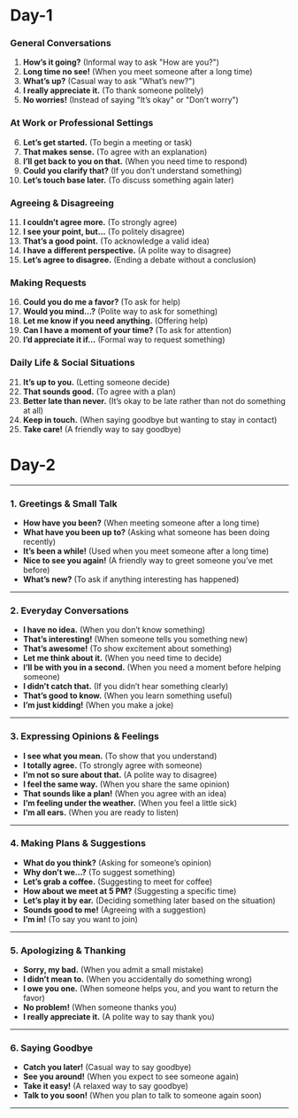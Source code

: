 # Day-1
### **General Conversations**  
1. **How’s it going?** (Informal way to ask "How are you?")  
2. **Long time no see!** (When you meet someone after a long time)  
3. **What’s up?** (Casual way to ask "What’s new?")  
4. **I really appreciate it.** (To thank someone politely)  
5. **No worries!** (Instead of saying "It’s okay" or "Don’t worry")  

### **At Work or Professional Settings**  
6. **Let’s get started.** (To begin a meeting or task)  
7. **That makes sense.** (To agree with an explanation)  
8. **I’ll get back to you on that.** (When you need time to respond)  
9. **Could you clarify that?** (If you don’t understand something)  
10. **Let’s touch base later.** (To discuss something again later)  

### **Agreeing & Disagreeing**  
11. **I couldn’t agree more.** (To strongly agree)  
12. **I see your point, but…** (To politely disagree)  
13. **That’s a good point.** (To acknowledge a valid idea)  
14. **I have a different perspective.** (A polite way to disagree)  
15. **Let’s agree to disagree.** (Ending a debate without a conclusion)  

### **Making Requests**  
16. **Could you do me a favor?** (To ask for help)  
17. **Would you mind…?** (Polite way to ask for something)  
18. **Let me know if you need anything.** (Offering help)  
19. **Can I have a moment of your time?** (To ask for attention)  
20. **I’d appreciate it if…** (Formal way to request something)  

### **Daily Life & Social Situations**  
21. **It’s up to you.** (Letting someone decide)  
22. **That sounds good.** (To agree with a plan)  
23. **Better late than never.** (It’s okay to be late rather than not do something at all)  
24. **Keep in touch.** (When saying goodbye but wanting to stay in contact)  
25. **Take care!** (A friendly way to say goodbye)  



# Day-2

---

### **1. Greetings & Small Talk**  
- **How have you been?** (When meeting someone after a long time)  
- **What have you been up to?** (Asking what someone has been doing recently)  
- **It’s been a while!** (Used when you meet someone after a long time)  
- **Nice to see you again!** (A friendly way to greet someone you’ve met before)  
- **What’s new?** (To ask if anything interesting has happened)  

---

### **2. Everyday Conversations**  
- **I have no idea.** (When you don’t know something)  
- **That’s interesting!** (When someone tells you something new)  
- **That’s awesome!** (To show excitement about something)  
- **Let me think about it.** (When you need time to decide)  
- **I’ll be with you in a second.** (When you need a moment before helping someone)  
- **I didn’t catch that.** (If you didn’t hear something clearly)  
- **That’s good to know.** (When you learn something useful)  
- **I’m just kidding!** (When you make a joke)  

---

### **3. Expressing Opinions & Feelings**  
- **I see what you mean.** (To show that you understand)  
- **I totally agree.** (To strongly agree with someone)  
- **I’m not so sure about that.** (A polite way to disagree)  
- **I feel the same way.** (When you share the same opinion)  
- **That sounds like a plan!** (When you agree with an idea)  
- **I’m feeling under the weather.** (When you feel a little sick)  
- **I’m all ears.** (When you are ready to listen)  

---

### **4. Making Plans & Suggestions**  
- **What do you think?** (Asking for someone’s opinion)  
- **Why don’t we…?** (To suggest something)  
- **Let’s grab a coffee.** (Suggesting to meet for coffee)  
- **How about we meet at 5 PM?** (Suggesting a specific time)  
- **Let’s play it by ear.** (Deciding something later based on the situation)  
- **Sounds good to me!** (Agreeing with a suggestion)  
- **I’m in!** (To say you want to join)  

---

### **5. Apologizing & Thanking**  
- **Sorry, my bad.** (When you admit a small mistake)  
- **I didn’t mean to.** (When you accidentally do something wrong)  
- **I owe you one.** (When someone helps you, and you want to return the favor)  
- **No problem!** (When someone thanks you)  
- **I really appreciate it.** (A polite way to say thank you)  

---

### **6. Saying Goodbye**  
- **Catch you later!** (Casual way to say goodbye)  
- **See you around!** (When you expect to see someone again)  
- **Take it easy!** (A relaxed way to say goodbye)  
- **Talk to you soon!** (When you plan to talk to someone again soon)  

---